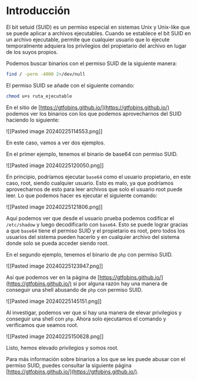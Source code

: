 # Introducción 
El bit setuid (SUID) es un permiso especial en sistemas Unix y Unix-like que se puede aplicar a archivos ejecutables. Cuando se establece el bit SUID en un archivo ejecutable, permite que cualquier usuario que lo ejecute temporalmente adquiera los privilegios del propietario del archivo en lugar de los suyos propios.



Podemos buscar binarios con el permiso SUID de la siguiente manera:

```bash
find / -perm -4000 2>/dev/null
```

El permiso SUID se añade con el siguiente comando:

```bash
chmod u+s ruta_ejecutable
```

En el sitio de [https://gtfobins.github.io/](https://gtfobins.github.io/) podemos ver los binarios con los que podemos aprovecharnos del SUID haciendo lo siguiente:

![[Pasted image 20240225114553.png]]

En este caso, vamos a ver dos ejemplos.

En el primer ejemplo, tenemos el binario de base64 con permiso SUID.

![[Pasted image 20240225120050.png]]

En principio, podríamos ejecutar `base64` como el usuario propietario, en este caso, root, siendo cualquier usuario. Esto es malo, ya que podríamos aprovecharnos de esto para leer archivos que solo el usuario root puede leer. Lo que podemos hacer es ejecutar el siguiente comando:

![[Pasted image 20240225121806.png]]

Aquí podemos ver que desde el usuario prueba podemos codificar el `/etc/shadow` y luego decodificarlo con `base64`. Esto se puede lograr gracias a que `base64` tiene el permiso SUID y el propietario es root, pero todos los usuarios del sistema pueden hacerlo y en cualquier archivo del sistema donde solo se pueda acceder siendo root.

En el segundo ejemplo, tenemos el binario de `php` con permiso SUID.

![[Pasted image 20240225123947.png]]

Así que podemos ver en la página de [https://gtfobins.github.io/](https://gtfobins.github.io/) si por alguna razón hay una manera de conseguir una shell abusando de `php` con permiso SUID.

![[Pasted image 20240225145151.png]]

Al investigar, podemos ver que sí hay una manera de elevar privilegios y conseguir una shell con `php`. Ahora solo ejecutamos el comando y verificamos que seamos root.

![[Pasted image 20240225150628.png]]

Listo, hemos elevado privilegios y somos root.

Para más información sobre binarios a los que se les puede abusar con el permiso SUID, puedes consultar la siguiente página [https://gtfobins.github.io/](https://gtfobins.github.io/).








